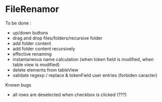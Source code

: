 FileRenamor
===========
To be done :
- up/down buttons
- drag and drop files/folders/recursive folder
- add folder content
- add folder content recursively
- effective renaming
- instantaneous name calculation (when token field is modified, when table view is modified)
- delete elements from tableView
- validate regexp / replace & tokenField user entries (forbiden caracter)

Known bugs
- all rows are deselected when checkbox is clicked (???)

